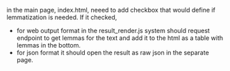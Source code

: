 
in the main page, index.html, neeed to add checkbox that would define if lemmatization is needed.
If it checked, 
 - for web output format in the result_render.js system should request endpoint to get lemmas for the text and add it to the html as a table with lemmas in the bottom.
 - for json format it should open the result as  raw json in the separate page.
